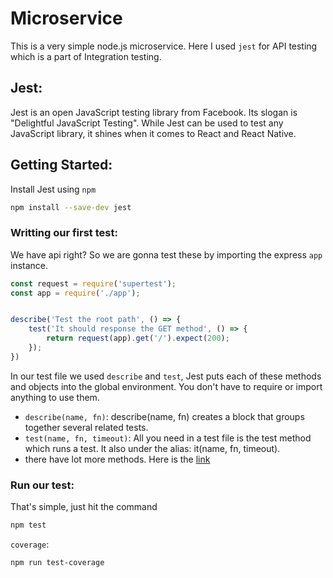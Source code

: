 # Microservice

This is a very simple node.js microservice. Here I used `jest` for API testing which is a part of Integration testing.

## Jest:

Jest is an open JavaScript testing library from Facebook. Its slogan is "Delightful JavaScript Testing". While Jest can be used to test any JavaScript library, it shines when it comes to React and React Native.

## Getting Started:

Install Jest using `npm`

```sh
npm install --save-dev jest
```

### Writting our first test:

We have api right? So we are gonna test these by importing the express `app` instance.

```js
const request = require('supertest');
const app = require('./app');


describe('Test the root path', () => {
    test('It should response the GET method', () => {
        return request(app).get('/').expect(200);
    });
})
```

In our test file we used `describe` and `test`, Jest puts each of these methods and objects into the global environment. You don't have to require or import anything to use them.

- `describe(name, fn)`: describe(name, fn) creates a block that groups together several related tests.
- `test(name, fn, timeout)`: All you need in a test file is the test method which runs a test. It also under the alias: it(name, fn, timeout). 
- there have lot more methods. Here is the [link](https://jestjs.io/docs/en/api)

### Run our test:

That's simple, just hit the command

```sh
npm test
```

`coverage`:
```sh
npm run test-coverage
```